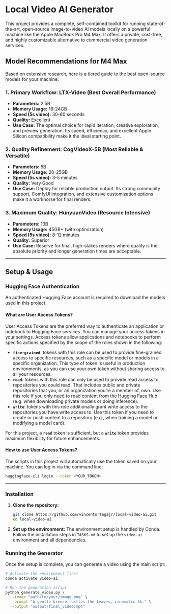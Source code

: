# Local Video AI Generator

This project provides a complete, self-contained toolkit for running state-of-the-art, open-source image-to-video AI models locally on a powerful machine like the Apple MacBook Pro M4 Max. It offers a private, cost-free, and highly customizable alternative to commercial video generation services.

## Model Recommendations for M4 Max

Based on extensive research, here is a tiered guide to the best open-source models for your machine.

### 1. Primary Workflow: LTX-Video (Best Overall Performance)
- **Parameters:** 2.5B
- **Memory Usage:** 16-24GB
- **Speed (5s video):** 30-60 seconds
- **Quality:** Excellent
- **Use Case:** The optimal choice for rapid iteration, creative exploration, and preview generation. Its speed, efficiency, and excellent Apple Silicon compatibility make it the ideal starting point.

### 2. Quality Refinement: CogVideoX-5B (Most Reliable & Versatile)
- **Parameters:** 5B
- **Memory Usage:** 20-25GB
- **Speed (5s video):** 3-5 minutes
- **Quality:** Very Good
- **Use Case:** Deploy for reliable production output. Its strong community support, ComfyUI integration, and extensive customization options make it a workhorse for final renders.

### 3. Maximum Quality: HunyuanVideo (Resource Intensive)
- **Parameters:** 13B
- **Memory Usage:** 45GB+ (with optimization)
- **Speed (5s video):** 8-12 minutes
- **Quality:** Superior
- **Use Case:** Reserve for final, high-stakes renders where quality is the absolute priority and longer generation times are acceptable.

---

## Setup & Usage

### Hugging Face Authentication

An authenticated Hugging Face account is required to download the models used in this project.

#### What are User Access Tokens?
User Access Tokens are the preferred way to authenticate an application or notebook to Hugging Face services. You can manage your access tokens in your settings. Access tokens allow applications and notebooks to perform specific actions specified by the scope of the roles shown in the following:

-   **`fine-grained`**: tokens with this role can be used to provide fine-grained access to specific resources, such as a specific model or models in a specific organization. This type of token is useful in production environments, as you can use your own token without sharing access to all your resources.
-   **`read`**: tokens with this role can only be used to provide read access to repositories you could read. That includes public and private repositories that you, or an organization you’re a member of, own. Use this role if you only need to read content from the Hugging Face Hub (e.g. when downloading private models or doing inference).
-   **`write`**: tokens with this role additionally grant write access to the repositories you have write access to. Use this token if you need to create or push content to a repository (e.g., when training a model or modifying a model card).

For this project, a **`read`** token is sufficient, but a **`write`** token provides maximum flexibility for future enhancements.

#### How to use User Access Tokens?
The scripts in this project will automatically use the token saved on your machine. You can log in via the command line:
```bash
huggingface-cli login --token <YOUR_TOKEN>
```

---

### Installation

1.  **Clone the repository:**
    ```bash
    git clone https://github.com/vincentortegajr/local-video-ai.git
    cd local-video-ai
    ```

2.  **Set up the environment:**
    The environment setup is handled by Conda. Follow the installation steps in `TASKS.md` to set up the `video-ai` environment and all dependencies.

### Running the Generator

Once the setup is complete, you can generate a video using the main script:

```bash
# Activate the environment first
conda activate video-ai

# Run the generation script
python generate_video.py \
  --image "path/to/your/image.png" \
  --prompt "A gentle breeze rustles the leaves, cinematic 4k." \
  --output "output/final_video.mp4"
```